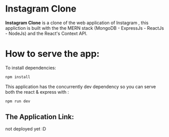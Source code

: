# Instagram Clone

**Instagram Clone** is a clone of the web application of Instagram , this appliction is built with the the MERN stack (MongoDB - ExpressJs - ReactJs - NodeJs) and the React's Context API.

# How to serve the app:

To install dependencies:
```bash
npm install
```

This application has the concurrently dev dependency so you can serve both the react & express with :

```bash
npm run dev
```

## The Application Link:

not deployed yet :D